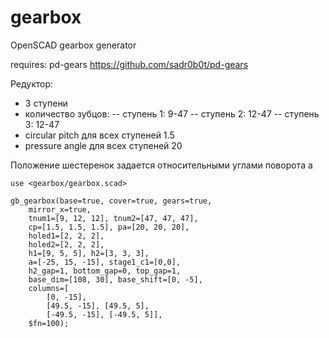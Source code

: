 # gearbox
OpenSCAD gearbox generator

requires: pd-gears
https://github.com/sadr0b0t/pd-gears

Редуктор:
- 3 ступени
- количество зубцов:
-- ступень 1: 9-47
-- ступень 2: 12-47
-- ступень 3: 12-47
- circular pitch для всех ступеней 1.5
- pressure angle для всех ступеней 20

Положение шестеренок задается относительными углами поворота a

~~~scad
use <gearbox/gearbox.scad>

gb_gearbox(base=true, cover=true, gears=true,
    mirror_x=true,
    tnum1=[9, 12, 12], tnum2=[47, 47, 47],
    cp=[1.5, 1.5, 1.5], pa=[20, 20, 20],
    holed1=[2, 2, 2],
    holed2=[2, 2, 2],
    h1=[9, 5, 5], h2=[3, 3, 3],
    a=[-25, 15, -15], stage1_c1=[0,0],
    h2_gap=1, bottom_gap=0, top_gap=1,
    base_dim=[108, 30], base_shift=[0, -5],
    columns=[
        [0, -15],
        [49.5, -15], [49.5, 5],
        [-49.5, -15], [-49.5, 5]],
    $fn=100);
~~~

